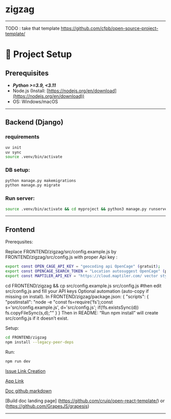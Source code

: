 # zigzag
---
TODO : take that template
https://github.com/cfpb/open-source-project-template/

# 🔧 Project Setup

## Prerequisites

* ***Python >=3.9, <3.11*** 
* Node.js (Install: [https://nodejs.org/en/download](https://nodejs.org/en/download))
* OS: Windows/macOS

---

## Backend (Django)

### requirements

```bash
uv init
uv sync
source .venv/bin/activate
```

### DB setup:

```bash
python manage.py makemigrations
python manage.py migrate
```

### Run server:

```bash
source .venv/bin/activate && cd myproject && python3 manage.py runserver --skip-checks
```

---

## Frontend

Prerequsites: 

Replace FRONTEND/zigzag/src/config.example.js by FRONTEND/zigzag/src/config.js with proper Api key : 
```bash
export const OPEN_CAGE_API_KEY = "geocoding api OpenCage" (gratuit);
export const OPENCAGE_SEARCH_TOKEN = "Location autosuggest OpenCage" (payant);
export const MAPTILER_API_KEY = "https://cloud.maptiler.com/ vector style" (gratuit);
```
cd FRONTEND/zigzag && cp src/config.example.js src/config.js
#then edit src/config.js and fill your API keys
Optional automation (auto-copy if missing on install). In FRONTEND/zigzag/package.json:
{
  "scripts": {
    "postinstall": "node -e \"const fs=require('fs');const s='src/config.example.js', d='src/config.js'; if(!fs.existsSync(d)) fs.copyFileSync(s,d);\""
  }
}
Then in README: “Run npm install” will create src/config.js if it doesn’t exist.



Setup:

```bash
cd FRONTEND/zigzag
npm install --legacy-peer-deps
```

Run:

```bash
npm run dev
```

[Issue Link Creation](https://github.com/theoeif/zigzag/issues/new?body=%23%23%20Actual%20Behavior%0D%0D%0D%23%23%20Expected%20Behavior%0D%0D%0D%23%23%20Steps%20to%20Reproduce%0D%0D%0D%23%23%20Screenshot&labels=bug)

[App Link](https://duckduckgo.com)

[Doc github markdown](https://docs.github.com/en/get-started/writing-on-github/getting-started-with-writing-and-formatting-on-github/basic-writing-and-formatting-syntax)

[Build doc landing page] (https://github.com/cruip/open-react-template/) or (https://github.com/GrapesJS/grapesjs)





---
